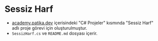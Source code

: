 # Sessiz Harf
 - [academy.patika.dev](https://academy.patika.dev/tr/courses/c-projeleri) içerisindeki "C# Projeler" kısmında "Sessiz Harf" adlı proje görevi için oluşturulmuştur.
 - `SessizHarf.cs` ve `README.md` dosyası içerir.
